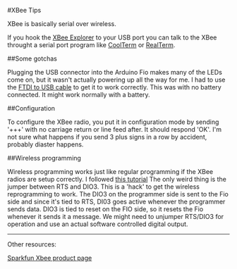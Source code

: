 #XBee Tips

XBee is basically serial over wireless.

If you hook the [XBee Explorer](https://www.sparkfun.com/products/8687) to
your USB port you can talk to the XBee throught a serial port program like
[CoolTerm](http://www.macupdate.com/app/mac/31352/coolterm) or 
[RealTerm](http://realterm.sourceforge.net/).

##Some gotchas

Plugging the USB connector into the Arduino Fio makes many of the LEDs come
on, but it wasn't actually powering up all the way for me.  I had to use the
[FTDI to USB cable](https://www.sparkfun.com/products/9717) to get it to work
correctly.  This was with no battery connected.  It might work normally with a 
battery.

##Configuration

To configure the XBee radio, you put it in configuration mode by sending '+++'
with no carriage return or line feed after.  It should respond 'OK'.  I'm not
sure what happens if you send 3 plus signs in a row by accident, probably diaster
happens.

##Wireless programming

Wireless programming works just like regular programming if the XBee radios
are setup correctly.  I followed 
[this tutorial](http://arduino.cc/en/Main/ArduinoBoardFioProgramming)
The only weird thing is the jumper between RTS and DIO3.  This is a 'hack'
to get the wireless reprogramming to work.  The DIO3 on the programmer side
is sent to the Fio side and since it's tied to RTS, DI03 goes active whenever
the programmer sends data.  DIO3 is tied to reset on the FIO side, so it resets
the Fio whenever it sends it a message.  We might need to unjumper RTS/DIO3
for operation and use an actual software controlled digital output.

------------------------------------------

Other resources:

[Sparkfun Xbee product page](https://www.sparkfun.com/products/8665)
